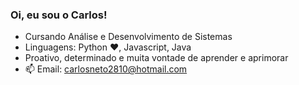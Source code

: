 ### Oi, eu sou o Carlos!

- Cursando Análise e Desenvolvimento de Sistemas
- Linguagens: Python ❤️, Javascript, Java
- Proativo, determinado e muita vontade de aprender e aprimorar  
- 📫 Email: carlosneto2810@hotmail.com
